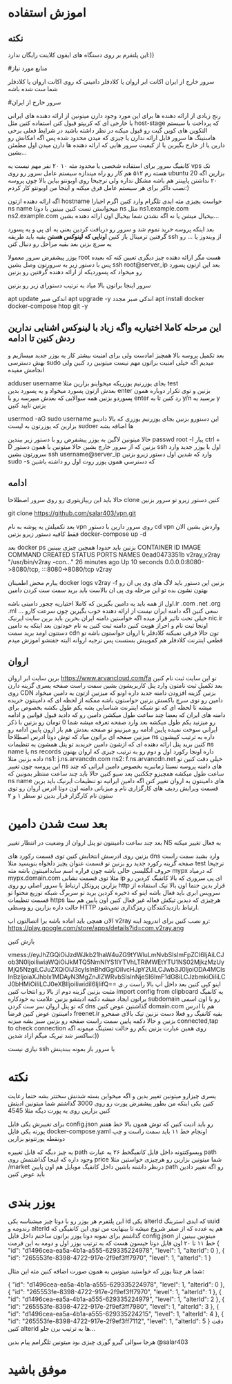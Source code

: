 # اموزش استفاده

## نکته
این پلتفرم بر روی دستگاه های ایفون کلاینت رایگان ندارد:))

#منابع مورد نیاز

سرور خارج از ایران
اکانت ابر اروان یا کلادفلر
دامینی که روی اکانت اروان یا کلادفلر شما ست شده باشه

#سرور خارج از ایران

رنج زیادی از ارائه دهنده ها برای این مورد وجود دارن میتونین از ارائه دهنده های ایرانی یا خارجی ای که کریپتو قبول کنن استفاده کنین مثل host-stage که پرداخت با سیستم التکوین های کوین گیت رو قبول میکنه
در نظر داشته باشید در شرایط فعلی برخی هاستینگ ها سرور قابل ارائه ندارن یا چیزی که میدن محدود شده پس اگه امکانش رو دارین یا از خارج بگیرین یا از کیفیت سرور هایی که ارائه دهنده ها دارن میدن اول مطمئن بشین...

کانفیگ سرور برای استفاده شخصی یا محدود مثه ۱۰ ۲۰ نفر مهم نیست یه vps تک هسته رم ۵۱۲ هم کار رو راه میندازه 
سیستم عامل سرور رو روی ubuntu 20 بزارین
اگه ۲۰ نداشتن پایینتر هم باشه مشکل نداره ولی ترجیحا روی اوبونتو بیاین بالا چون پروسه نصب داکر برای هر سیستم عامل فرق میکنه و اینجا من اوبونتو کار کردم:)

اگه ارائه دهنده ازتون hostname خواست یچیزی مثه ایدی تلگرام وارد کنین
اگرم اجبارا ns name  میخواستن تست کنین ببینین با دوتا ns مثل
ns1.example.com
ns2.example.com بیخیال میشن یا نه اگه نشدن شما بیخیال اون ارائه دهنده بشین...


بعد اینکه پروسه خرید تموم شد و سرور رو دریافت کردین یعنی یه ای پی و یه پسورد گرفتین ترمینال باز کنین **اونایی که لینوکس هستن** بقیه باید طریقه ssh  از ویندوز یا ... رو یه سرچ بزنن بعد بقیه مراحل رو دنبال کنن

یوزر پیشفرض سرور معمولا root هست مگر ارائه دهنده چیز دیگری تعیین کنه که بعیده
پس با دستور زیر به سرورتون وصل بشین
ssh root@server_ip
بعد این ازتون پسورد رو میخواد که پسوردیکه از ارائه دهنده گرفتین رو بزنین

سرور اینجا براتون بالا میاد به ترتیب دستورای زیر رو بزنین

apt update
اندکی صبر
apt upgrade -y
اندکی صبر مجدد
apt install docker docker-compose htop git -y

##  این مرحله کاملا اختیاریه واگه زیاد با لینوکس اشنایی ندارین ردش کنین تا ادامه
بعد تکمیل پروسه بالا همچیز امادست ولی برای امنیت بیشتر کار یه یوزر جدید میسازیم و بهش دسترسی sudo میدیم 
اگه خیلی امنیت براتون مهم نیست میتونین رد کنین ولی انجامش مفیده

adduser username
بجای یوزرنیم یوزریکه میخواینو بزارین مثلا test  
بعدش ازتون پسورد میخواد و یه پسورد بدین enter بزنین و توی تکرار دوباره همون پسوردو بزنین همه سوالایی که بعدش میپرسه رو با enter رد کنین تا به y/n برسید یه y بزنین تایید کنین

usermod -aG sudo username
این دستورو بزنین بجای یوزرنیم یوزری که بالا دادینو بزارین که یوزرتون به لیست sudoer ها اضافه بشه

حالا میتونین لاگین به یوزر پیشفرض رو با دستور زیر ببندین
passwd root -l
یبار  ctrl + D بزنین که از سرور خارج بشین
حالا میتونین با همون دستور ssh اول با یوزر جدید وارد سرورتون بشین
ssh username@server_ip
وارد که شدین اول دستور زیرو بزنین
sudo -s که دسترسی همون یوزر روت اول رو داشته باشین


## ادامه
حالا باید این ریپازیتوری رو روی سرور اصطلاحا clone کنین
دستور زیرو تو سرور بزنین

git clone https://github.com/salar403/vpn.git

بعد تکمیلش یه پوشه به نام vpn روی سرور دارین
با دستور  cd vpn واردش بشین
الان فقط کافیه دستور زیرو بزنین
docker-compose up -d

بعد docker ps بزنین
باید  حدودا همچین چیزی ببینین
CONTAINER ID   IMAGE                                                      COMMAND                  CREATED          STATUS          PORTS                                           NAMES
0ead0473351b   v2ray_v2ray                                              "/usr/bin/v2ray -con…"   26 minutes ago   Up 10 seconds   0.0.0.0:8080->8080/tcp, :::8080->8080/tcp       v2ray

یبارم محض اطمینان docker logs v2ray -f بزنین
این دستور باید لاگ های وی پی ان رو بهتون نشون بده تو این مرحله وی پی ان بالاست باید برید سمت ست کردن دامین

اول از همه باید یه دامین بگیرین که کاملا اختیاریه چجور دامینی باشه.ir .com .net .org .ml ...
سعی کنین اگه دامنه ایران نیست از ارائه دهنده خوب بگیرین چون سرعت کارو خیلی تحت تاثیر قرار میده
اگه خواستین دامنه ایران بخرین باید برین سایت ایرنیک
nic.ir اونجا ثبت نام و احراز هویت کنین دامنه ثبت کنین به نام خودتون
بعد اینکه یه دامین دستتون اومد برید سمت cdn تون حالا فرقی نمیکنه کلادفلر یا اروان
حواستون باشه تو قطعی اینترنت کلادفلر هم کموبیش بستست پس ترجیه اروانه البته جفتشو اموزش میدم

## اروان
برین سایت ابر اروان 
https://www.arvancloud.com/fa
تو این سایت ثبت نام کنین
بعد تکمیل ثبت نامتون وارد پنل کاربریشون بشین سمت راست صفحه یسری گزینه دارن روی CDN بزنین
گزینه افزودن دامنه جدید داره 
اونو که میزنین ازتون یه دامین میخواد دامین رو توی سرچ باکسش بزنین
حواستون باشه ممکنه از لحظه ای که دامینتون خریده میشه تا لحظه ای که تو شبکه اینترنت شناسایی بشه یکم طول بکشه بخصوص برای دامنه های ایران که بعضا چند ساعت طول میکشن
دامین رو که دادید قبول قوانین و ادامه رو میزنید
یکم طول میکشه بعد وارد صفحه تعرفه میشه شما 0 تومان رو بزنین با ذکر ایرانی سوخت نمیده
پایین ادامه رو میزنینو تو صفحه بعدش هم باز ازون پایین ادامه رو میزنین
صفحه ای براتون میاد که توش دوتا ادرس اصطلاحا ns  داره 
به ترتیب کپیشون کنین برید پنل ارائه دهنده ای که ازشون دامین خریدید 
تو پنل همشون یه تنظیمات ns name یا ns records داره
اونجا رکورد اول و دوم رو به ترتیب چیزی که اروان بهتون داده بزنین 
مثلا 
ns1: j.ns.arvancdn.com
ns2: f.ns.arvancdn.net
خیلی دقت کنین تو این پروسه چون تغییر ns های دامنه پروسه نسبتا زمانبریه بخصوص دامین ایرانی که چند ساعت طول میکشه
همچیزو چککنین بعد سیو کنین حالا باید چند ساعت منتظر بمونین که ns name  های دامینتون به اروان تغییر کنن
اگه دامین ایرانیه تو تنظیمات ایرنیک باید برین قسمت ویرایش ردیف های کارگزاری نام و میزبانی دامنه
اون دوتا ادرس اروان رو توی ستون نام کارگزار قرار بدین تو سطر ۱ و ۲

# بعد ست شدن دامین
بعد چند ساعت دامینتون تو پنل اروان از وضعیت در انتظار تغییر NS به فعال تغییر میکنه

بزنین روی ادرسش انتخابش کنین توی قسمت  رکورد های dns وارد بشید سمت راست صفحه
گزینه رکورد جدید رو بزنین تو قسمت عنوان یچیز دلخواه بنویسید مثلا  test
ترجیحا حروف انگلیسی خالی باشه چون قراره اسم سابدامینتون باشه مثه 
mypx
که درمیاد mypx.domain.com مثلا
توی قسمت نشانی ip ای پی سروری که بالا کانفیگ کردین رو بزارین
پروتکل ارتباط با سرور اصلی رو روی http قرار بدین
حتما اون بالا تیک استفاده از سرویس ابری باید فعال باشه
اینو که ذخیره کردین برید تو سربرگ شبکه توزیع محتوا 
تو قسمت تنظیمات https هرچیزی که دیدین تیکش فعاله غیر فعال کنین اون پایین هم ستا حالت داره بزارین رو وسطی
HTTP
ارتباط بازدیدکنندگان رمزگذاری نمی‌شود.

الان همچی باید اماده باشه برا اتصالتون 
اپ v2ray رو نصب کنین برای اندروید اینه:
https://play.google.com/store/apps/details?id=com.v2ray.ang

بازش کنین 

vmess://eyJhZGQiOiJzdWJkb21haW4uZG9tYWluLmNvbSIsImFpZCI6IjAiLCJob3N0IjoiIiwiaWQiOiJkMTQ5NmNlYS1lYTVhLTRiMWEtYTU1NS02MjkzMzUyMjQ5NzgiLCJuZXQiOiJ3cyIsInBhdGgiOiIvcHJpY2UiLCJwb3J0IjoiODA4MCIsInBzIjoiaXJhblx1MDAyN3MgZnJlZWRvbSIsInNjeSI6ImF1dG8iLCJzbmkiOiIiLCJ0bHMiOiIiLCJ0eXBlIjoiIiwidiI6IjIifQ==
اینو کپی کنین بعد داخل اپ بالا راست ر.ی مثبت  بزنین گزینه دوم از بالا رو انتخاب کنین
import config from clipboard
یه کانفیگ براتون ایجاد میشه دکمه ادیتشو بزنین علامت یه خودکاره
subdomain رو با اون اسمی که تو پنل اروان سر ست کردن dns گذاشتین عوض کنین
domain.com  هم با ادرس دامینتون عوض کنین فرضا freenet.ir
بقیه کانفیگ رو فعلا دست نزنین تیک بالای صفحرو بزنین و حالا دکمه پایین سمت راست صفحه رو بزنین سبز بشه
میزنه connected,tap to check connection
روی همین عبارت بزنین یکم رو حالت تستینگ میمونه اگه ساکسز شد تبریک میگم ازاد شدین:))

نیازی نیست ssh با سرور باز بمونه ببندینش 



# نکته
یسری چیزارو میتونین تغییر بدین و اگه میخواین بسته شدنش سختتر بشه حتما رعایت کنین
یکی اینکه من بطور پیشفرض پورت رو روی 3000 گذاشتم شما میتونین ادیتش کنین بزارین روی یه پورت دیگه مثلا 4545

برای تغییرش یکی فایل config.json رو باید ادیت کنین که توش همون بالا خط هفتم پورته
یکی فایل docker-compose.yaml
اونجام خط ۱۱ باید سمت راست و چپ دونقطه پورتتونو بزارین 

یه چیز دیگه که قابل تغییره path  وبسوکتتونه
داخل فایل کانفیگخط ۲۶ یه عبارت path  وجود داره که اینجا گذاشتمش روی price
شما میتونین بزارین رو هرچیزی خواستین مثلا /market
درنظر داشته باشین داخل کانفیگ موبایل هم اون پایین path رو اگه تغییر دادین باید عوض کنین

# یوزر بندی

این پلتفرم هر یوزر رو با دوتا چیز میشناسه یکی id یکی alterId
که ایدی استرینگ uuid رندومه
و alterId هم یه عدده که از صفر شروع میشه تا بینهایت
من توی این کانفیگی که گذاشتم برای نمونه دوتا یوزر براتون ساختم داخل فایل config.json میتونین ببینین
از خط ۱۱ تا ۲۰ اون فایل دوتا جیسون هست که به ترتیب یوزر اول و دومه به این فرمت
{
    "id": "d1496cea-ea5a-4b1a-a555-629335224978",
    "level": 1,
    "alterId": 0
},
{
    "id": "265553fe-8398-4722-917e-2f9ef3ff7970",
    "level": 1,
    "alterId": 1
}


شما هر چنتا یوزر که خواستید میتونین به همون صورت اضافه کنین مثه این مثال:

{
    "id": "d1496cea-ea5a-4b1a-a555-629335224978",
    "level": 1,
    "alterId": 0
},
{
    "id": "265553fe-8398-4722-917e-2f9ef3ff7970",
    "level": 1,
    "alterId": 1
},
{
    "id": "d1496cea-ea5a-4b1a-a555-629335224979",
    "level": 1,
    "alterId": 2
},
{
    "id": "265553fe-8398-4722-917e-2f9ef3ff7980",
    "level": 1,
    "alterId": 3
},
{
    "id": "d1496cea-ea5a-4b1a-a555-629335224215",
    "level": 1,
    "alterId": 4
},
{
    "id": "265553fe-8398-4722-917e-2f9ef3ff7112",
    "level": 1,
    "alterId": 5
}
دقت کنین alterid ها به ترتیب برن جلو...

هرجا سوالی گیرو گوری چیزی بود میتونین تلگرامم پیام بدین   @salar403
# موفق باشید